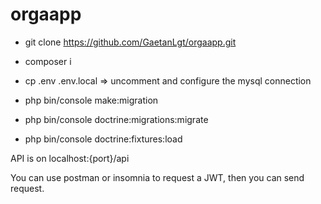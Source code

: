 # orgaapp

- git clone https://github.com/GaetanLgt/orgaapp.git

- composer i

- cp .env .env.local => uncomment and configure the mysql connection

- php bin/console make:migration
- php bin/console doctrine:migrations:migrate
- php bin/console doctrine:fixtures:load

API is on localhost:{port}/api

You can use postman or insomnia to request a JWT, then you can send request.
